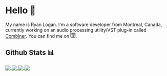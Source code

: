 # Hello 👋
My name is Ryan Logan. I'm a software developer from Montreal, Canada, currently working on an audio processing utility/VST plug-in called [Combiner][combiner_repo]. You can find me on [![LinkedIn][linkedIn_icon]][linkedin_site].

## Github Stats &#x1F4CA;
<a href="https://github.com/rklogan/rklogan">
    <img align="center" src="https://github-readme-stats.vercel.app/api/top-langs?username=rklogan&theme=radical" />
</a>
<a href="https://github.com/rklogan/rklogan">
    <img align="center" src="https://github-readme-stats.vercel.app/api?username=rklogan&show_icons=true&count_private=true&theme=radical" />
</a>

<a href="https://github.com/rklogan/Combiner">
    <img align="center" src="https://github-readme-stats.vercel.app/api/pin?username=rklogan&repo=Combiner&theme=radical" />
</a>
<a href="https://github.com/rklogan/Cartpole-RL">
    <img align="center" src="https://github-readme-stats.vercel.app/api/pin?username=rklogan&repo=Cartpole-RL&theme=radical" />
</a>

<!-- Project References -->
[combiner_repo]: https://github.com/rklogan/Combiner

<!-- Links -->
[linkedin_site]: https://www.linkedin.com/in/ryan-logan-4866b5156/

<!-- Image References -->
[linkedIn_icon]: ./img/linkedin-3-16.PNG
